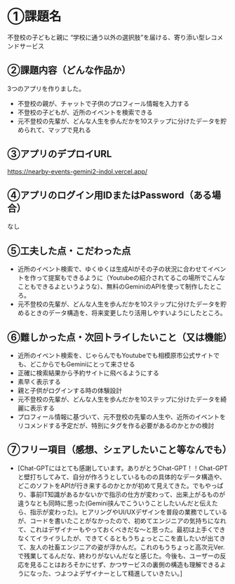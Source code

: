 # ①課題名
不登校の子どもと親に “学校に通う以外の選択肢”を届ける、寄り添い型レコメンドサービス

## ②課題内容（どんな作品か）
3つのアプリを作りました。
- 不登校の親が、チャットで子供のプロフィール情報を入力する
- 不登校の子どもが、近所のイベントを検索できる
- 元不登校の先輩が、どんな人生を歩んだかを10ステップに分けたデータを貯められて、マップで見れる

## ③アプリのデプロイURL
https://nearby-events-gemini2-indol.vercel.app/

## ④アプリのログイン用IDまたはPassword（ある場合）
なし

## ⑤工夫した点・こだわった点
- 近所のイベント検索で、ゆくゆくは生成AIがその子の状況に合わせてイベントを作って提案もできるように（Youtubeの紹介されてるこの場所でこんなこともできるよというような）、無料のGeminiのAPIを使って制作したところ。
- 元不登校の先輩が、どんな人生を歩んだかを10ステップに分けたデータを貯めるときのデータ構造を、将来変更したり活用しやすいようにしたところ。

## ⑥難しかった点・次回トライしたいこと（又は機能）
- 近所のイベント検索を、じゃらんでもYoutubeでも相模原市公式サイトでも、どこからでもGeminiにとって来させる
- 正確に検索結果から予約サイトに飛べるようにする
- 素早く表示する
- 親と子供がログインする時の体験設計
- 元不登校の先輩が、どんな人生を歩んだかを10ステップに分けたデータを綺麗に表示する
- プロフィール情報に基づいて、元不登校の先輩の人生や、近所のイベントをリコメンドする予定だが、特別にタグを作る必要があるのかとかの検討

## ⑦フリー項目（感想、シェアしたいこと等なんでも）
- [Chat-GPTにはとても感謝しています。ありがとうChat-GPT！！Chat-GPTと壁打ちしてみて、自分が作ろうとしているものの具体的なデータ構造や、どこのソフトをAPIが行き来するのかとかが初めて見えてきた。でもやっぱり、事前IT知識があるかないかで指示の仕方が変わって、出来上がるものが違うなとも同時に思った(Gemini挟んでこういうことしたいんだと伝えたら、指示が変わった)。ヒアリングやUI/UXデザインを普段の業務でしているが、コードを書いたことがなかったので、初めてエンジニアの気持ちになれて、これはデザイナーもやっておくべきだな〜と思った。最初は上手くできなくてイライラしたが、できてくるともうちょっとここを直したいが出てきて、友人の社畜エンジニアの姿が浮かんだ。これのもうちょっと高次元Ver.で残業してるんだな、終わりがないんだなと感じた。今後も、ユーザーの反応を見ることはおろそかにせず、かつサービスの裏側の構造も理解できるようになった、つよつよデザイナーとして精進していきたい。]

